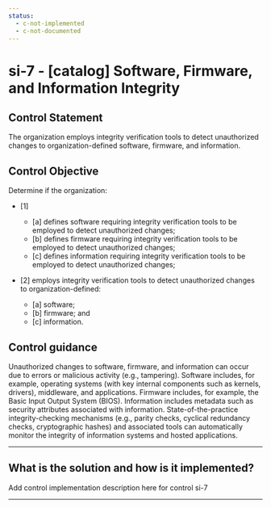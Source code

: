 ```yaml
---
status:
  - c-not-implemented
  - c-not-documented
---
```


# si-7 - \[catalog\] Software, Firmware, and Information Integrity

## Control Statement

The organization employs integrity verification tools to detect unauthorized changes to organization-defined software, firmware, and information.

## Control Objective

Determine if the organization:

- \[1\]

  - \[a\] defines software requiring integrity verification tools to be employed to detect unauthorized changes;
  - \[b\] defines firmware requiring integrity verification tools to be employed to detect unauthorized changes;
  - \[c\] defines information requiring integrity verification tools to be employed to detect unauthorized changes;

- \[2\] employs integrity verification tools to detect unauthorized changes to organization-defined:

  - \[a\] software;
  - \[b\] firmware; and
  - \[c\] information.

## Control guidance

Unauthorized changes to software, firmware, and information can occur due to errors or malicious activity (e.g., tampering). Software includes, for example, operating systems (with key internal components such as kernels, drivers), middleware, and applications. Firmware includes, for example, the Basic Input Output System (BIOS). Information includes metadata such as security attributes associated with information. State-of-the-practice integrity-checking mechanisms (e.g., parity checks, cyclical redundancy checks, cryptographic hashes) and associated tools can automatically monitor the integrity of information systems and hosted applications.

______________________________________________________________________

## What is the solution and how is it implemented?

Add control implementation description here for control si-7

______________________________________________________________________
